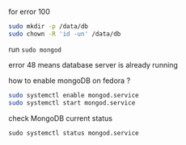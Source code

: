 for error 100

```bash
sudo mkdir -p /data/db
sudo chown -R 'id -un' /data/db
```

run `sudo mongod`

error 48 means database server is already running

how to enable mongoDB on fedora ?

```bash
sudo systemctl enable mongod.service
sudo systemctl start mongod.service
```

check MongoDB current status

`sudo systemctl status mongod.service`
